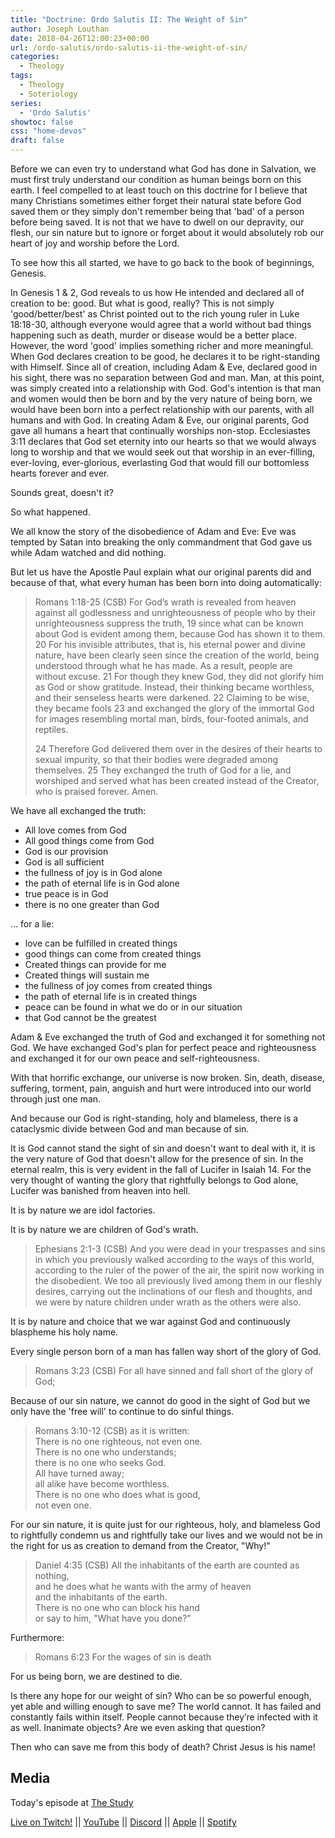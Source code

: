 ```yaml
---
title: "Doctrine: Ordo Salutis II: The Weight of Sin"
author: Joseph Louthan
date: 2018-04-26T12:00:23+00:00
url: /ordo-salutis/ordo-salutis-ii-the-weight-of-sin/
categories:
  - Theology
tags:
  - Theology
  - Soteriology
series:
  - 'Ordo Salutis'
showtoc: false
css: "home-devos"
draft: false
---
```

Before we can even try to understand what God has done in Salvation, we must first truly understand our condition as human beings born on this earth. I feel compelled to at least touch on this doctrine for I believe that many Christians sometimes either forget their natural state before God saved them or they simply don't remember being that 'bad' of a person before being saved. It is not that we have to dwell on our depravity, our flesh, our sin nature but to ignore or forget about it would absolutely rob our heart of joy and worship before the Lord.

To see how this all started, we have to go back to the book of beginnings, Genesis.

In Genesis 1 & 2, God reveals to us how He intended and declared all of creation to be: good. But what is good, really? This is not simply 'good/better/best' as Christ pointed out to the rich young ruler in Luke 18:18-30, although everyone would agree that a world without bad things happening such as death, murder or disease would be a better place. However, the word 'good' implies something richer and more meaningful. When God declares creation to be good, he declares it to be right-standing with Himself. Since all of creation, including Adam & Eve, declared good in his sight, there was no separation between God and man. Man, at this point, was simply created into a relationship with God. God's intention is that man and women would then be born and by the very nature of being born, we would have been born into a perfect relationship with our parents, with all humans and with God. In creating Adam & Eve, our original parents, God gave all humans a heart that continually worships non-stop. Ecclesiastes 3:11 declares that God set eternity into our hearts so that we would always long to worship and that we would seek out that worship in an ever-filling, ever-loving, ever-glorious, everlasting God that would fill our bottomless hearts forever and ever.

Sounds great, doesn't it?

So what happened.

We all know the story of the disobedience of Adam and Eve: Eve was tempted by Satan into breaking the only commandment that God gave us while Adam watched and did nothing.

But let us have the Apostle Paul explain what our original parents did and because of that, what every human has been born into doing automatically:

>Romans 1:18-25 (CSB) For God’s wrath is revealed from heaven against all godlessness and unrighteousness of people who by their unrighteousness suppress the truth, 19 since what can be known about God is evident among them, because God has shown it to them. 20 For his invisible attributes, that is, his eternal power and divine nature, have been clearly seen since the creation of the world, being understood through what he has made. As a result, people are without excuse. 21 For though they knew God, they did not glorify him as God or show gratitude. Instead, their thinking became worthless, and their senseless hearts were darkened. 22 Claiming to be wise, they became fools 23 and exchanged the glory of the immortal God for images resembling mortal man, birds, four-footed animals, and reptiles.
>
>24 Therefore God delivered them over in the desires of their hearts to sexual impurity, so that their bodies were degraded among themselves. 25 They exchanged the truth of God for a lie, and worshiped and served what has been created instead of the Creator, who is praised forever. Amen.

We have all exchanged the truth:

* All love comes from God
* All good things come from God
* God is our provision
* God is all sufficient
* the fullness of joy is in God alone
* the path of eternal life is in God alone
* true peace is in God
* there is no one greater than God

... for a lie:

* love can be fulfilled in created things
* good things can come from created things
* Created things can provide for me
* Created things will sustain me
* the fullness of joy comes from created things
* the path of eternal life is in created things
* peace can be found in what we do or in our situation
* that God cannot be the greatest

Adam & Eve exchanged the truth of God and exchanged it for something not God. We have exchanged God's plan for perfect peace and righteousness and exchanged it for our own peace and self-righteousness.

With that horrific exchange, our universe is now broken. Sin, death, disease, suffering, torment, pain, anguish and hurt were introduced into our world through just one man.

And because our God is right-standing, holy and blameless, there is a cataclysmic divide between God and man because of sin.

It is God cannot stand the sight of sin and doesn't want to deal with it, it is the very nature of God that doesn't allow for the presence of sin. In the eternal realm, this is very evident in the fall of Lucifer in Isaiah 14. For the very thought of wanting the glory that rightfully belongs to God alone, Lucifer was banished from heaven into hell.

It is by nature we are idol factories.

It is by nature we are children of God's wrath.

>Ephesians 2:1-3 (CSB) And you were dead in your trespasses and sins in which you previously walked according to the ways of this world, according to the ruler of the power of the air, the spirit now working in the disobedient. We too all previously lived among them in our fleshly desires, carrying out the inclinations of our flesh and thoughts, and we were by nature children under wrath as the others were also.

It is by nature and choice that we war against God and continuously blaspheme his holy name.

Every single person born of a man has fallen way short of the glory of God.

>Romans 3:23 (CSB) For all have sinned and fall short of the glory of God;

Because of our sin nature, we cannot do good in the sight of God but we only have the 'free will' to continue to do sinful things.

>Romans 3:10-12 (CSB) as it is written:  
>There is no one righteous, not even one.  
>There is no one who understands;  
>there is no one who seeks God.  
>All have turned away;  
>all alike have become worthless.  
>There is no one who does what is good,  
>not even one.

For our sin nature, it is quite just for our righteous, holy, and blameless God to rightfully condemn us and rightfully take our lives and we would not be in the right for us as creation to demand from the Creator, "Why!"

>Daniel 4:35 (CSB) All the inhabitants of the earth are counted as nothing,  
>and he does what he wants with the army of heaven  
>and the inhabitants of the earth.  
>There is no one who can block his hand  
>or say to him, "What have you done?”

Furthermore:

>Romans 6:23 For the wages of sin is death

For us being born, we are destined to die.

Is there any hope for our weight of sin? Who can be so powerful enough, yet able and willing enough to save me? The world cannot. It has failed and constantly fails within itself. People cannot because they’re infected with it as well. Inanimate objects? Are we even asking that question?

Then who can save me from this body of death? Christ Jesus is his name!

## Media

Today's episode at [The Study](http://study.theologic.us/podcast/)

[Live on Twitch!](http://twitch.theologic.us) || [YouTube](http://youtube.theologic.us) || [Discord](http://discord.theologic.us) || [Apple](https://podcasts.apple.com/us/podcast/the-study/id1557102127) || [Spotify](https://open.spotify.com/show/0Xs5qsNvWePyRqcmtOTPkR)
